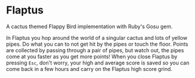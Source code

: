 # Flaptus

A cactus themed Flappy Bird implementation with Ruby's Gosu gem.

In Flaptus you hop around the world of a singular cactus and lots of yellow pipes. Do what you can to not get hit by the pipes or touch the floor. Points are collected by passing through a pair of pipes, but watch out, the pipes come at you faster as you get more points! When you close Flaptus by pressing `Esc`, don't worry, your high and average score is saved so you can come back in a few hours and carry on the Flaptus high score grind.
